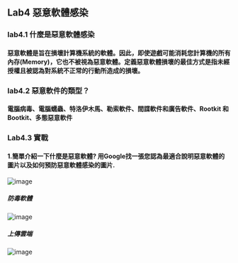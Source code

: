 ## Lab4 惡意軟體感染
### lab4.1 什麼是惡意軟體感染
#### 惡意軟體是旨在損壞計算機系統的軟體。因此，即使遊戲可能消耗您計算機的所有內存(Memory)，它也不被視為惡意軟體。定義惡意軟體損壞的最佳方式是指未經授權且被認為對系統不正常的行動所造成的損壞。
### lab4.2 惡意軟件的類型？ 
####  電腦病毒、電腦蠕蟲、特洛伊木馬、勒索軟件、間諜軟件和廣告軟件、Rootkit 和 Bootkit、多態惡意軟件
### Lab4.3  實戰
#### 1.簡單介紹一下什麼是惡意軟體? 用Google找一張您認為最適合說明惡意軟體的圖片以及如何預防惡意軟體感染的圖片.
![image](https://user-images.githubusercontent.com/100060507/226161548-b00d82cc-8812-4ddf-b05d-5ca60d3e24b4.png)
##### 防毒軟體
![image](https://user-images.githubusercontent.com/100060507/226161512-cc7d2227-bc81-46c1-950c-ecf3bafa0c25.png)
##### 上傳雲端
![image](https://user-images.githubusercontent.com/100060507/226161567-9c95dbe2-e571-424f-89fc-125eaf8a406a.png)

